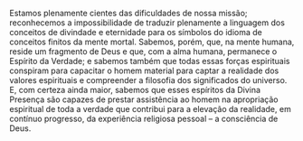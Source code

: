 ﻿Estamos plenamente cientes das dificuldades de nossa missão; reconhecemos a impossibilidade de traduzir plenamente a linguagem dos conceitos de divindade e  eternidade para os símbolos do idioma de conceitos finitos da mente mortal. Sabemos, porém, que, na mente humana, reside um fragmento de Deus e que, com a alma humana, permanece o Espírito da Verdade; e sabemos também que todas essas forças espirituais conspiram para capacitar o homem material para captar a realidade dos valores espirituais e compreender a filosofia dos significados do universo. E, com certeza ainda maior, sabemos que esses espíritos da Divina Presença são capazes de prestar assistência ao homem na  apropriação espiritual de toda a verdade que contribui para a elevação da realidade, em contínuo progresso, da experiência religiosa pessoal – a consciência de Deus.